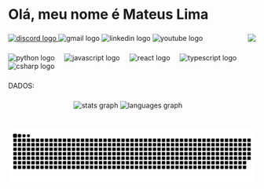 <h1 align="left">Olá, meu nome é Mateus Lima</h1>

###

<img align="right" height="150" src="https://media4.giphy.com/media/v1.Y2lkPTc5MGI3NjExZHk0Y2RweXdvNjBjMzA0N2NobThyaDNxbDhuYWlkbnF4cHYzcmkzaSZlcD12MV9pbnRlcm5hbF9naWZfYnlfaWQmY3Q9Zw/l7zabeVIt16efVp6wg/giphy.webp"  />

###

<div align="left">
  <a href="https://discord.com/users/723551016045248623" target="_blank">
    <img src="https://img.shields.io/static/v1?message=Discord&logo=discord&label=&color=7289DA&logoColor=white&labelColor=&style=for-the-badge" height="33" alt="discord logo"  />
  </a>
  <img src="https://img.shields.io/static/v1?message=Gmail&logo=gmail&label=&color=D14836&logoColor=white&labelColor=&style=for-the-badge" height="33" alt="gmail logo"  />
  <img src="https://img.shields.io/static/v1?message=LinkedIn&logo=linkedin&label=&color=0077B5&logoColor=white&labelColor=&style=for-the-badge" height="33" alt="linkedin logo"  />
  <img src="https://img.shields.io/static/v1?message=Youtube&logo=youtube&label=&color=FF0000&logoColor=white&labelColor=&style=for-the-badge" height="33" alt="youtube logo"  />
</div>

###

<div align="left">
  <img src="https://cdn.jsdelivr.net/gh/devicons/devicon/icons/python/python-original.svg" height="40" alt="python logo"  />
  <img width="12" />
  <img src="https://cdn.jsdelivr.net/gh/devicons/devicon/icons/javascript/javascript-original.svg" height="40" alt="javascript logo"  />
  <img width="12" />
  <img src="https://cdn.jsdelivr.net/gh/devicons/devicon/icons/react/react-original.svg" height="40" alt="react logo"  />
  <img width="12" />
  <img src="https://cdn.jsdelivr.net/gh/devicons/devicon/icons/typescript/typescript-original.svg" height="40" alt="typescript logo"  />
  <img width="12" />
  <img src="https://cdn.jsdelivr.net/gh/devicons/devicon/icons/csharp/csharp-original.svg" height="40" alt="csharp logo"  />
</div>

###

<p align="left">DADOS:</p>

###

<div align="center">
  <img src="https://github-readme-stats.vercel.app/api?username=Goatmateuslima&hide_title=false&hide_rank=false&show_icons=true&include_all_commits=true&count_private=true&disable_animations=false&theme=noctis_minimus&locale=pt-br&hide_border=false&order=1" height="150" alt="stats graph"  />
  <img src="https://github-readme-stats.vercel.app/api/top-langs?username=Goatmateuslima&locale=pt-br&hide_title=false&layout=compact&card_width=320&langs_count=5&theme=noctis_minimus&hide_border=false&order=2" height="150" alt="languages graph"  />
</div>

###

<br clear="both">

<picture align="center">
  <source media="(prefers-color-scheme: dark)" srcset="https://raw.githubusercontent.com/GoatMateusLima/GoatMateusLima/output/github-contribution-grid-snake-dark.svg">
  <source media="(prefers-color-scheme: light)" srcset="https://raw.githubusercontent.com/GoatMateusLima/GoatMtaeusLima/output/github-contribution-grid-snake-dark.svg">
  <img align="center" alt="github contribution grid snake animation" src="https://raw.githubusercontent.com/GoatMateusLima/GoatMateusLima/output/github-contribution-grid-snake.svg">
</picture>

###
